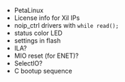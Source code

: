 
- PetaLinux 
- License info for Xil IPs
- noip_ctrl drivers with `while read();`
- status color LED
- settings in flash
- ILA?
- MIO reset (for ENET)?
- SelectIO?
- C bootup sequence